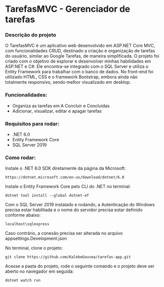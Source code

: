 # TarefasMVC - Gerenciador de tarefas
### Descrição do projeto

O TarefasMVC é um aplicativo web desenvolvido em ASP.NET Core MVC, com funcionalidades CRUD, destinado a criação e organização de tarefas do usuário, similar ao Google Tarefas, de maneira simplificada.
O projeto foi criado com o objetivo de explorar e desenvolver minhas habilidades em ASP.NET e C#.
Ele encontra-se integrado com o SQL Server e utiliza o Entity Framework para trabalhar com o banco de dados.
No front-end foi utilizado HTML, CSS e o framework Bootstrap, embora ainda não totalmente responsivo, sendo melhor visualizado em desktop.

### Funcionalidades:

- Organiza as tarefas em A Concluir e Concluídas
- Adicionar, visualizar, editar e apagar tarefas

### Requisitos para rodar:
- .NET 6.0
- Entity Framework Core
- SQL Server 2019

### Como rodar:
Instale o .NET 6.0 SDK diretamente da página da Microsoft:
```
https://dotnet.microsoft.com/en-us/download/dotnet/6.0
```
Instale o Entity Framework Core pelo CLI do .NET no terminal:
```
dotnet tool install --global dotnet-ef
```
Com o SQL Server 2019 instalado e rodando, a Autenticação do Windows precisa estar habilitada e o nome do servidor precisa estar definido conforme abaixo:
```
localhost\sqlexpress
```
Caso contrário, a conexão precisa ser alterada no arquivo appsettings.Development.json

No terminal, clone o projeto:
```
git clone https://github.com/KalebeGouvea/tarefas-app.git
```
Acesse a pasta do projeto, rode o seguinte comando e o projeto deve ser aberto no navegador em seguida:
```
dotnet watch run
```
